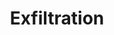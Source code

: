 ---
title: Exfiltration
layout: tag
author_profile: false
taxonomy: Defense Evasion
permalink: /detections/exfiltration
sidebar:
  nav: "detections"
---